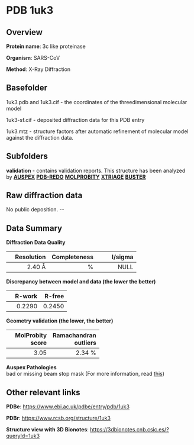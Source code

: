# PDB 1uk3

## Overview

**Protein name**: 3c like proteinase

**Organism**: SARS-CoV

**Method**: X-Ray Diffraction

## Basefolder

1uk3.pdb and 1uk3.cif - the coordinates of the threedimensional molecular model

1uk3-sf.cif - deposited diffraction data for this PDB entry

1uk3.mtz - structure factors after automatic refinement of molecular model against the diffraction data.

## Subfolders





**validation** - contains validation reports. This structure has been analyzed by [**AUSPEX**](https://github.com/thorn-lab/coronavirus_structural_task_force/tree/master/pdb/3c_like_proteinase/SARS-CoV/1uk3/validation/auspex) [**PDB-REDO**](https://github.com/thorn-lab/coronavirus_structural_task_force/tree/master/pdb/3c_like_proteinase/SARS-CoV/1uk3/validation/pdb-redo) [**MOLPROBITY**](https://github.com/thorn-lab/coronavirus_structural_task_force/tree/master/pdb/3c_like_proteinase/SARS-CoV/1uk3/validation/molprobity) [**XTRIAGE**](https://github.com/thorn-lab/coronavirus_structural_task_force/blob/master/pdb/3c_like_proteinase/SARS-CoV/1uk3/validation/Xtriage_output.log) [**BUSTER**](https://www.globalphasing.com/buster/wiki/index.cgi?Covid19Pdb1UK3)

## Raw diffraction data

No public deposition. --<br> 

## Data Summary
**Diffraction Data Quality**

|   | Resolution | Completeness| I/sigma |
|---|-------------:|----------------:|--------------:|
|   |2.40 Å|      %|<img width=50/>NULL |

**Discrepancy between model and data (the lower the better)**

|   | **R-work**| **R-free**   
|---|-------------:|----------------:|           
||  0.2290|  0.2450|

**Geometry validation (the lower, the better)**

|   |**MolProbity<br>score**| **Ramachandran<br>outliers** 
|---|-------------:|----------------:|
||  3.05|  2.34 %|

**Auspex Pathologies**<br> bad or missing beam stop mask (For more information, read [this](https://github.com/thorn-lab/coronavirus_structural_task_force/blob/master/pdb/3c_like_proteinase/SARS-CoV/1uk3/validation/auspex/1uk3_auspex_comments.txt))

 



## Other relevant links 
**PDBe**:  https://www.ebi.ac.uk/pdbe/entry/pdb/1uk3
 
**PDBr**: https://www.rcsb.org/structure/1uk3 

**Structure view with 3D Bionotes**: https://3dbionotes.cnb.csic.es/?queryId=1uk3

